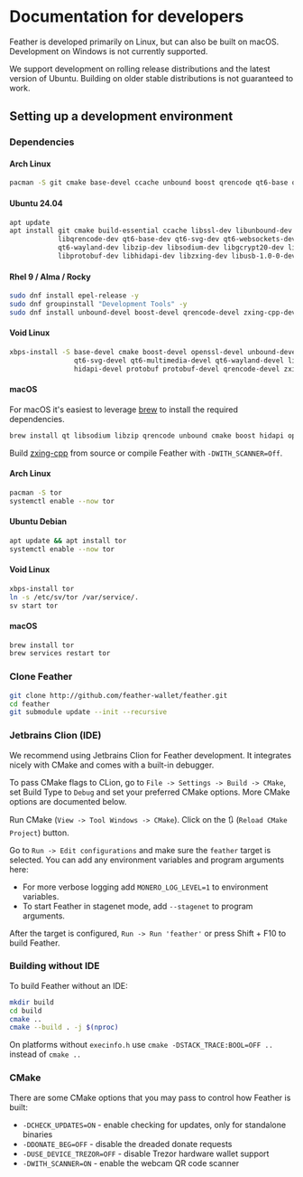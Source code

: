 # Documentation for developers

Feather is developed primarily on Linux, but can also be built on macOS. Development on Windows is not currently supported.

We support development on rolling release distributions and the latest version of Ubuntu. Building on older stable distributions is not guaranteed to work.

## Setting up a development environment

### Dependencies

#### Arch Linux

```bash
pacman -S git cmake base-devel ccache unbound boost qrencode qt6-base qt6-svg qt6-websockets qt6-wayland qt6-multimedia libzip hidapi protobuf zxing-cpp
```

#### Ubuntu 24.04

```bash
apt update
apt install git cmake build-essential ccache libssl-dev libunbound-dev libboost-all-dev \
            libqrencode-dev qt6-base-dev qt6-svg-dev qt6-websockets-dev qt6-multimedia-dev \
            qt6-wayland-dev libzip-dev libsodium-dev libgcrypt20-dev libx11-xcb-dev \
            libprotobuf-dev libhidapi-dev libzxing-dev libusb-1.0-0-dev
```

#### Rhel 9 / Alma / Rocky

```bash
sudo dnf install epel-release -y
sudo dnf groupinstall "Development Tools" -y
sudo dnf install unbound-devel boost-devel qrencode-devel zxing-cpp-devel qt6-qtbase-devel qt6-qtsvg-devel qt6-qtmultimedia-devel qt6-qtwayland-devel libsodium-devel
```

#### Void Linux

```bash
xbps-install -S base-devel cmake boost-devel openssl-devel unbound-devel libsodium-devel zlib-devel qt6-base-devel \
                qt6-svg-devel qt6-multimedia-devel qt6-wayland-devel libgcrypt-devel libzip-devel \
                hidapi-devel protobuf protobuf-devel qrencode-devel zxing-cpp-devel
```

#### macOS

For macOS it's easiest to leverage [brew](https://brew.sh) to install the required dependencies.

```bash
brew install qt libsodium libzip qrencode unbound cmake boost hidapi openssl expat libunwind-headers protobuf pkgconfig
```

Build [zxing-cpp](https://github.com/zxing-cpp/zxing-cpp) from source or compile Feather with `-DWITH_SCANNER=Off`.

#### Arch Linux

```bash
pacman -S tor
systemctl enable --now tor
```

#### Ubuntu Debian

```bash
apt update && apt install tor
systemctl enable --now tor
```

#### Void Linux

```bash
xbps-install tor
ln -s /etc/sv/tor /var/service/.
sv start tor
```

#### macOS

```bash
brew install tor
brew services restart tor
```

### Clone Feather

```bash
git clone http://github.com/feather-wallet/feather.git
cd feather
git submodule update --init --recursive
```

### Jetbrains Clion (IDE)

We recommend using Jetbrains Clion for Feather development. It integrates nicely with CMake and comes with a built-in
debugger. 

To pass CMake flags to CLion, go to `File -> Settings -> Build -> CMake`, set Build Type to `Debug` and set your
preferred CMake options.  More CMake options are documented below.

Run CMake (`View -> Tool Windows -> CMake`). Click on the 🔃 (`Reload CMake Project`) button.

Go to `Run -> Edit configurations` and make sure the `feather` target is selected. 
You can add any environment variables and program arguments here:

- For more verbose logging add `MONERO_LOG_LEVEL=1` to environment variables.
- To start Feather in stagenet mode, add `--stagenet` to program arguments. 

After the target is configured, `Run -> Run 'feather'` or press Shift + F10 to build Feather.

### Building without IDE

To build Feather without an IDE:

```bash
mkdir build
cd build
cmake ..
cmake --build . -j $(nproc)
```

On platforms without `execinfo.h` use `cmake -DSTACK_TRACE:BOOL=OFF ..` instead of `cmake ..`

### CMake

There are some CMake options that you may pass to control how Feather is built:

- `-DCHECK_UPDATES=ON` - enable checking for updates, only for standalone binaries
- `-DDONATE_BEG=OFF` - disable the dreaded donate requests
- `-DUSE_DEVICE_TREZOR=OFF` - disable Trezor hardware wallet support
- `-DWITH_SCANNER=ON` - enable the webcam QR code scanner
